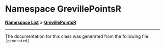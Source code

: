 

# Namespace GrevillePointsR



[**Namespace List**](namespaces.md) **>** [**GrevillePointsR**](namespaceGrevillePointsR.md)







































































------------------------------
The documentation for this class was generated from the following file `[generated]`

